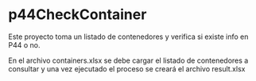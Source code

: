 # p44CheckContainer
Este proyecto toma un listado de contenedores y verifica si existe info en P44 o no.

En el archivo containers.xlsx se debe cargar el listado de contenedores a consultar y una vez ejecutado el proceso se creará el archivo result.xlsx